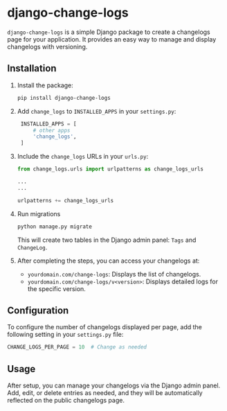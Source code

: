 # django-change-logs

`django-change-logs` is a simple Django package to create a changelogs page for your application. It provides an easy way to manage and display changelogs with versioning.

## Installation

1. Install the package:
   ```bash
   pip install django-change-logs
   ```

2. Add `change_logs` to `INSTALLED_APPS` in your `settings.py`:
   ```py
    INSTALLED_APPS = [
        # other apps
        'change_logs',
    ]
   ```

3. Include the `change_logs` URLs in your `urls.py`:
   ```py
   from change_logs.urls import urlpatterns as change_logs_urls

   ...
   ...

   urlpatterns += change_logs_urls
   ```

4. Run migrations
   ```bash
   python manage.py migrate
   ```
   This will create two tables in the Django admin panel: `Tags` and `ChangeLog`.

5. After completing the steps, you can access your changelogs at:
   - `yourdomain.com/change-logs`: Displays the list of changelogs.
   - `yourdomain.com/change-logs/v<version>`: Displays detailed logs for the specific version.

## Configuration
To configure the number of changelogs displayed per page, add the following setting in your `settings.py` file:
```py
CHANGE_LOGS_PER_PAGE = 10  # Change as needed
```

## Usage
After setup, you can manage your changelogs via the Django admin panel. Add, edit, or delete entries as needed, and they will be automatically reflected on the public changelogs page.

